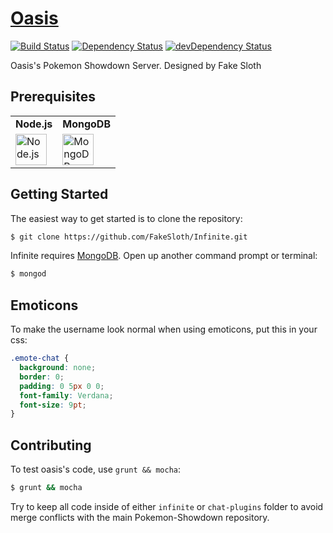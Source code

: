# [Oasis](http://oasis.psim.us)

[![Build Status](https://travis-ci.org/FakeSloth/Infinite.svg)](https://travis-ci.org/FakeSloth/Infinite)
[![Dependency Status](https://david-dm.org/FakeSloth/Infinite.svg)](https://david-dm.org/FakeSloth/Infinite)
[![devDependency Status](https://david-dm.org/FakeSloth/Infinite/dev-status.svg)](https://david-dm.org/FakeSloth/Infinite#info=devDependencies)

Oasis's Pokemon Showdown Server.
Designed by Fake Sloth 

Prerequisites
-------------

<table>
  <tr>
    <td>
      <b>Node.js</b>
    </td>
    <td>
      <b>MongoDB</b>
    </td>
  </tr>
  <tr>
    <td>
      <a href="http://nodejs.org">
        <img src="http://nodejs.org/images/logos/nodejs.png" height="50" title="Node.js">
      </a>
    </td>
    <td>
      <a href="http://www.mongodb.org/downloads">
        <img src="http://www.mongodb.com/sites/mongodb.com/files/media/mongodb-logo-rgb.jpeg" height="50" title="MongoDB">
      </a>
    </td>
  </tr>
</table>

Getting Started
---------------

The easiest way to get started is to clone the repository:

```bash
$ git clone https://github.com/FakeSloth/Infinite.git
```

Infinite requires [MongoDB](http://www.mongodb.com). Open up
another command prompt or terminal:

```bash
$ mongod
```

Emoticons
---------

To make the username look normal when using emoticons, put this in your css:

```css
.emote-chat {
  background: none;
  border: 0;
  padding: 0 5px 0 0;
  font-family: Verdana;
  font-size: 9pt;
}
```

Contributing
------------

To test oasis's code, use `grunt && mocha`:

```bash
$ grunt && mocha
```

Try to keep all code inside of either `infinite` or `chat-plugins` folder to
avoid merge conflicts with the main Pokemon-Showdown repository.
